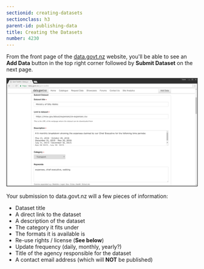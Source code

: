 ```yaml
---
sectionid: creating-datasets
sectionclass: h3
parent-id: publishing-data
title: Creating the Datasets
number: 4230
---
```


From the front page of the [data.govt.nz](https://data.govt.nz) website, you'll be able to see an **Add Data** button in the top right corner followed by **Submit Dataset** on the next page.

![data.govt.nz submission page](uploads/publishing-data/02-submit.jpg)

Your submission to data.govt.nz will a few pieces of information:

  - Dataset title
  - A direct link to the dataset
  - A description of the dataset
  - The category it fits under
  - The formats it is available is
  - Re-use rights / license (**See below**)
  - Update frequency (daily, monthly, yearly?)
  - Title of the agency responsible for the dataset
  - A contact email address (which will **NOT** be published)
